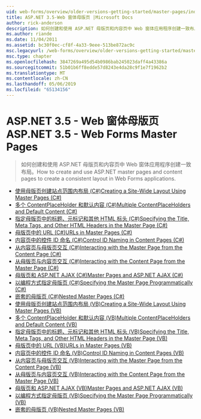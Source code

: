 ```yaml
---
uid: web-forms/overview/older-versions-getting-started/master-pages/index
title: ASP.NET 3.5-Web 窗体母版页 |Microsoft Docs
author: rick-anderson
description: 如何创建和使用 ASP.NET 母版页和内容页中 Web 窗体应用程序创建一致布局。
ms.author: riande
ms.date: 11/04/2011
ms.assetid: bc30f0ec-cf8f-4a33-9eee-513be872ac9c
msc.legacyurl: /web-forms/overview/older-versions-getting-started/master-pages
msc.type: chapter
ms.openlocfilehash: 3847269a495d54b0986bab245023daff4a43386a
ms.sourcegitcommit: 51b01b6ff8edde57d8243e4da28c9f1e7f1962b2
ms.translationtype: MT
ms.contentlocale: zh-CN
ms.lasthandoff: 05/06/2019
ms.locfileid: "65134156"
---
```

# <a name="aspnet-35---web-forms-master-pages"></a><span data-ttu-id="ddd32-103">ASP.NET 3.5 - Web 窗体母版页</span><span class="sxs-lookup"><span data-stu-id="ddd32-103">ASP.NET 3.5 - Web Forms Master Pages</span></span>

> <span data-ttu-id="ddd32-104">如何创建和使用 ASP.NET 母版页和内容页中 Web 窗体应用程序创建一致布局。</span><span class="sxs-lookup"><span data-stu-id="ddd32-104">How to create and use ASP.NET master pages and content pages to create a consistent layout in Web Forms applications.</span></span>

- [<span data-ttu-id="ddd32-105">使用母版页创建站点范围内布局 (C#)</span><span class="sxs-lookup"><span data-stu-id="ddd32-105">Creating a Site-Wide Layout Using Master Pages (C#)</span></span>](creating-a-site-wide-layout-using-master-pages-cs.md)
- [<span data-ttu-id="ddd32-106">多个 ContentPlaceHolder 和默认内容 (C#)</span><span class="sxs-lookup"><span data-stu-id="ddd32-106">Multiple ContentPlaceHolders and Default Content (C#)</span></span>](multiple-contentplaceholders-and-default-content-cs.md)
- [<span data-ttu-id="ddd32-107">指定母版页中的标题、元标记和其他 HTML 标头 (C#)</span><span class="sxs-lookup"><span data-stu-id="ddd32-107">Specifying the Title, Meta Tags, and Other HTML Headers in the Master Page (C#)</span></span>](specifying-the-title-meta-tags-and-other-html-headers-in-the-master-page-cs.md)
- [<span data-ttu-id="ddd32-108">母版页中的 URL (C#)</span><span class="sxs-lookup"><span data-stu-id="ddd32-108">URLs in Master Pages (C#)</span></span>](urls-in-master-pages-cs.md)
- [<span data-ttu-id="ddd32-109">内容页中的控件 ID 命名 (C#)</span><span class="sxs-lookup"><span data-stu-id="ddd32-109">Control ID Naming in Content Pages (C#)</span></span>](control-id-naming-in-content-pages-cs.md)
- [<span data-ttu-id="ddd32-110">从内容页与母版页交互 (C#)</span><span class="sxs-lookup"><span data-stu-id="ddd32-110">Interacting with the Master Page from the Content Page (C#)</span></span>](interacting-with-the-master-page-from-the-content-page-cs.md)
- [<span data-ttu-id="ddd32-111">从母版页与内容页交互 (C#)</span><span class="sxs-lookup"><span data-stu-id="ddd32-111">Interacting with the Content Page from the Master Page (C#)</span></span>](interacting-with-the-content-page-from-the-master-page-cs.md)
- [<span data-ttu-id="ddd32-112">母版页和 ASP.NET AJAX (C#)</span><span class="sxs-lookup"><span data-stu-id="ddd32-112">Master Pages and ASP.NET AJAX (C#)</span></span>](master-pages-and-asp-net-ajax-cs.md)
- [<span data-ttu-id="ddd32-113">以编程方式指定母版页 (C#)</span><span class="sxs-lookup"><span data-stu-id="ddd32-113">Specifying the Master Page Programmatically (C#)</span></span>](specifying-the-master-page-programmatically-cs.md)
- [<span data-ttu-id="ddd32-114">嵌套的母版页 (C#)</span><span class="sxs-lookup"><span data-stu-id="ddd32-114">Nested Master Pages (C#)</span></span>](nested-master-pages-cs.md)
- [<span data-ttu-id="ddd32-115">使用母版页创建站点范围内布局 (VB)</span><span class="sxs-lookup"><span data-stu-id="ddd32-115">Creating a Site-Wide Layout Using Master Pages (VB)</span></span>](creating-a-site-wide-layout-using-master-pages-vb.md)
- [<span data-ttu-id="ddd32-116">多个 ContentPlaceHolder 和默认内容 (VB)</span><span class="sxs-lookup"><span data-stu-id="ddd32-116">Multiple ContentPlaceHolders and Default Content (VB)</span></span>](multiple-contentplaceholders-and-default-content-vb.md)
- [<span data-ttu-id="ddd32-117">指定母版页中的标题、元标记和其他 HTML 标头 (VB)</span><span class="sxs-lookup"><span data-stu-id="ddd32-117">Specifying the Title, Meta Tags, and Other HTML Headers in the Master Page (VB)</span></span>](specifying-the-title-meta-tags-and-other-html-headers-in-the-master-page-vb.md)
- [<span data-ttu-id="ddd32-118">母版页中的 URL (VB)</span><span class="sxs-lookup"><span data-stu-id="ddd32-118">URLs in Master Pages (VB)</span></span>](urls-in-master-pages-vb.md)
- [<span data-ttu-id="ddd32-119">内容页中的控件 ID 命名 (VB)</span><span class="sxs-lookup"><span data-stu-id="ddd32-119">Control ID Naming in Content Pages (VB)</span></span>](control-id-naming-in-content-pages-vb.md)
- [<span data-ttu-id="ddd32-120">从内容页与母版页交互 (VB)</span><span class="sxs-lookup"><span data-stu-id="ddd32-120">Interacting with the Master Page from the Content Page (VB)</span></span>](interacting-with-the-master-page-from-the-content-page-vb.md)
- [<span data-ttu-id="ddd32-121">从母版页与内容页交互 (VB)</span><span class="sxs-lookup"><span data-stu-id="ddd32-121">Interacting with the Content Page from the Master Page (VB)</span></span>](interacting-with-the-content-page-from-the-master-page-vb.md)
- [<span data-ttu-id="ddd32-122">母版页和 ASP.NET AJAX (VB)</span><span class="sxs-lookup"><span data-stu-id="ddd32-122">Master Pages and ASP.NET AJAX (VB)</span></span>](master-pages-and-asp-net-ajax-vb.md)
- [<span data-ttu-id="ddd32-123">以编程方式指定母版页 (VB)</span><span class="sxs-lookup"><span data-stu-id="ddd32-123">Specifying the Master Page Programmatically (VB)</span></span>](specifying-the-master-page-programmatically-vb.md)
- [<span data-ttu-id="ddd32-124">嵌套的母版页 (VB)</span><span class="sxs-lookup"><span data-stu-id="ddd32-124">Nested Master Pages (VB)</span></span>](nested-master-pages-vb.md)
